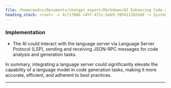 ```yaml
---
file: /home/pedro/Documents/chatgpt_export/Markdown/AI Enhancing Code with LSP.md
heading_stack: <root> -> 4cf17886-c45f-471c-beb9-395411202d49 -> System -> 2f12de14-8164-4626-bebc-66edd60621a9 -> System -> aaa2529d-01dd-4319-b773-1ffa86492842 -> User -> 41405f35-775d-4c43-91de-6ea70df49284 -> Assistant -> Autocompletion and Suggestion -> Syntax Verification -> Type Checking -> Refactoring -> Code Navigation -> Linting -> Real-Time Diagnostics -> Dependency Resolution -> Test Generation -> Implementation
---
```

### Implementation
- The AI could interact with the language server via Language Server Protocol (LSP), sending and receiving JSON-RPC messages for code analysis and generation tasks.

In summary, integrating a language server could significantly elevate the capability of a language model in code generation tasks, making it more accurate, efficient, and adherent to best practices.

---
